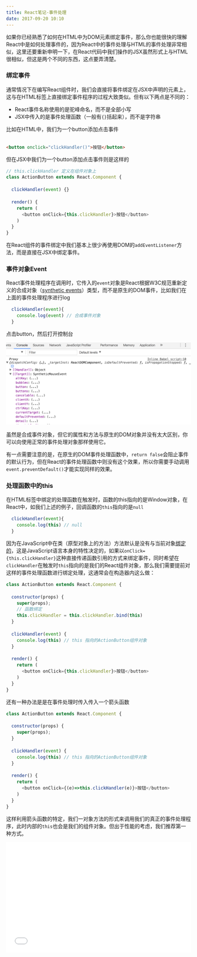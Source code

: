 ```yaml
---
title: React笔记-事件处理
date: 2017-09-20 10:10
---
```


如果你已经熟悉了如何在HTML中为DOM元素绑定事件，那么你也能很快的理解React中是如何处理事件的，因为React中的事件处理与HTML的事件处理非常相似，这里还要重新申明一下，在React代码中我们操作的JSX虽然形式上与HTML很相似，但这是两个不同的东西，这点要弄清楚。

### 绑定事件

通常情况下在编写React组件时，我们会直接将事件绑定在JSX中声明的元素上，这与在HTML标签上直接绑定事件程序的过程大致类似。但有以下两点是不同的：

+ React事件名称使用的是驼峰命名，而不是全部小写
+ JSX中传入的是事件处理函数（一般有`{}`括起来），而不是字符串

比如在HTML中，我们为一个button添加点击事件

```html

<button onclick="clickHandler()">按钮</button>

```

但在JSX中我们为一个button添加点击事件则是这样的

```js
// this.clickHandler 定义在组件对象上
class ActionButton extends React.Component {

  clickHandler(event) {}

  render() {
    return (
      <button onClick={this.clickHandler}>按钮</button>
    )
  }
}
```

在React组件的事件绑定中我们基本上很少再使用DOM的`addEventListener`方法，而是直接在JSX中绑定事件。

### 事件对象Event

React事件处理程序在调用时，它传入的`event`对象是React根据W3C规范重新定义的合成对象（[synthetic events][1]）类型，而不是原生的DOM事件，比如我们在上面的事件处理程序进行log

```js
  clickHandler(event){
    console.log(event) // 合成事件对象
  }
```
点击button，然后打开控制台

![event](/img/2017-09-20-event.png)

虽然是合成事件对象，但它的属性和方法与原生的DOM对象并没有太大区别，你可以向使用正常的事件处理对象那样使用它。

有一点需要注意的是，在原生的DOM事件处理函数中，`return false`会阻止事件的默认行为，但在React的事件处理函数中则没有这个效果，所以你需要手动调用`event.preventDefault()`才能实现同样的效果。

### 处理函数中的this

在HTML标签中绑定的处理函数在触发时，函数的this指向的是Window对象，在React中，如我们上述的例子，回调函数的`this`指向的是`null`

```js
  clickHandler(event){
    console.log(this) // null
  }
```

因为在JavaScript中在类（原型对象上的方法）方法默认是没有与当前对象[绑定的][2]，这是JavaScript语言本身的特性决定的，如果以`onClick={this.clickHandler}`这种直接传递函数引用的方式来绑定事件，同时希望在`clickHandler`在触发时`this`指向的是我们的React组件对象，那么我们需要提前对这样的事件处理函数进行绑定处理，这通常会在构造器内这么做：

```js
class ActionButton extends React.Component {

  constructor(props) {
    super(props);
    // 函数绑定
    this.clickHandler = this.clickHandler.bind(this)
  }

  clickHandler(event) {
    console.log(this) // this 指向的ActionButton组件对象
  }

  render() {
    return (
      <button onClick={this.clickHandler}>按钮</button>
    )
  }
}

```

还有一种办法是是在事件处理时传入传入一个箭头函数

```js
class ActionButton extends React.Component {

  constructor(props) {
    super(props);
  }

  clickHandler(event) {
    console.log(this) // this 指向的ActionButton组件对象
  }

  render() {
    return (
      <button onClick={(e)=>this.clickHandler(e)}>按钮</button>
    )
  }
}
```

这样利用箭头函数的特定，我们一对象方法的形式来调用我们的真正的事件处理程序，此时内部的`this`也会是我们的组件对象。但出于性能的考虑，我们推荐第一种方式。


<iframe width="100%" height="300" src="//jsfiddle.net/monjer/edz8skew/embedded/js,html,result/" allowfullscreen="allowfullscreen" frameborder="0"></iframe>

[1]: https://facebook.github.io/react/docs/events.html
[2]: https://developer.mozilla.org/en-US/docs/Web/JavaScript/Reference/Global_objects/Function/bind
